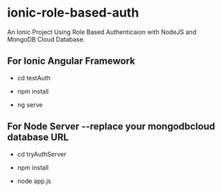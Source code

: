 # ionic-role-based-auth
An Ionic Project Using Role Based Authenticaion with NodeJS and MongoDB Cloud Database.

## For Ionic Angular Framework
- cd testAuth

- npm install

- ng serve

## For Node Server --replace your mongodbcloud database URL
- cd tryAuthServer

- npm install

- node app.js